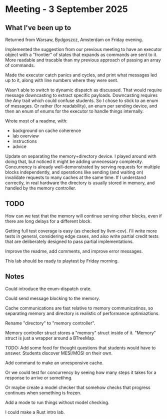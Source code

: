# Meeting - 3 September 2025

## What I've been up to

Returned from Warsaw, Bydgoszcz, Amsterdam on Friday evening.

Implemented the suggestion from our previous meeting to have an executor object
with a "frontier" of states that expands as commands are sent to it.
More readable and tracable than my previous approach of passing an array of commands.

Made the executor catch panics and cycles, and print what messages led up to it,
along with line numbers where they were sent.

Wasn't able to switch to dynamic dispatch as discussed.
That would require message downcasting to extract specific payloads.
Downcasting requires the Any trait which could confuse students.
So I chose to stick to an enum of messages.
Or rather (for readability), an enum per sending device, and then an enum of enums
for the executor to handle things internally.

Wrote most of a readme, with:
- background on cache coherence
- lab overview
- instructions
- advice

Update on separating the memory+directory device.
I played around with doing that, but noticed it might be adding unnecessary complexity.
Concurrency is already well-demonstrated by serving requests for multiple blocks independently,
and operations like sending (and waiting on) invalidate requests to many caches at the same time.
If I understand correctly, in real hardware the directory is usually stored in memory, and handled by the memory controller.


## TODO

How can we test that the memory will continue serving other blocks, even if there are long delays for a different block.

Getting full test coverage is easy (as checked by llvm-cov). I'll write more tests in general, considering edge cases,
and also write partial credit tests that are deliberately designed to pass partial implementations.

Improve the readme, add comments, and improve error messages.

This lab should be ready to playtest by Friday morning.

## Notes

Could introduce the enum-dispatch crate.

Could send message blocking to the memory.

Cache communications are fast relative to memory communicatinos, so separating memory and directory is realistic of performance optimiaztions.

Rename "directory" to "memory controller".

Memory controller struct stores a "memory" struct inside of it. "Memory" struct is just a wrapper around a BTreeMap.

TODO: Add some food for thought questions that students would have to answer. Students discover MESI/MOSI on their own.

Add command to make an unresponsive cache.

Or we could test for concurrency by seeing how many steps it takes for a response to arrive or sometihng.

Or maybe create a model checker that somehow checks that progress continues when something is frozen.

Add a mode to run things without model checking.

I could make a Rust intro lab.
